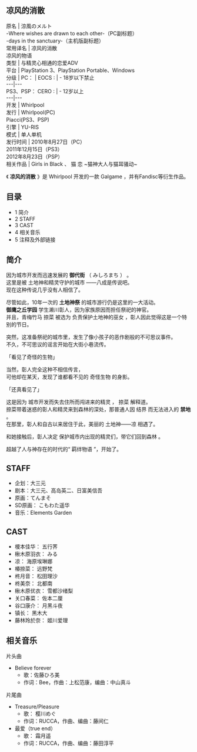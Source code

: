 凉风的消散  
---  
原名  |  涼風のメルト    
-Where wishes are drawn to each other-（PC副标题）   
-days in the sanctuary-（主机版副标题）   
常用译名  |  凉风的消散   
凉风的物语  
类型  |  与精灵心相通的恋爱ADV   
平台  |  PlayStation 3、PlayStation Portable、Windows   
分级  |  PC：  |  EOCS  :  |  \- 18岁以下禁止   
---|---  
PS3、PSP：  CERO  :  |  \- 12岁以上   
---|---  
开发  |  Whirlpool   
发行  |  Whirlpool(PC)   
Piacci(PS3、PSP)  
引擎  |  YU-RIS   
模式  |  单人单机   
发行时间  |  2010年8月27日（PC）   
2011年12月15日（PS3）  
2012年8月23日（PSP）  
相关作品  |  Girls in Black  、  猫 恋 ~猫神大人与猫耳骚动~   
  
《 **凉风的消散** 》是  Whirlpool  开发的一款  Galgame  ，并有Fandisc等衍生作品。

##  目录

  * 1  简介 
  * 2  STAFF 
  * 3  CAST 
  * 4  相关音乐 
  * 5  注释及外部链接 

##  简介

因为城市开发而迅速发展的  **御代街** （  みしろまち  ）  。  
这里是被  土地神和精灵守护的城市  ——八成是传说吧。  
现在这种传说几乎没有人相信了。  
  
尽管如此，10年一次的 **土地神祭** 的城市游行仍是这里的一大活动。  
**御鹰之丘学园** 学生濑川彰人，因为家族原因而担任祭祀的神官。  
并且，青梅竹马  捺菜  被选为  负责保护土地神的巫女  ，彰人因此觉得这是一个特别的节日。  
  
突然，这准备祭祀的城市里，发生了像小孩子的恶作剧般的不可思议事件。  
不久，不可思议的谣言开始在大街小巷流传。  
  
「看见了奇怪的生物」  
  
当然，彰人完全这种不相信传言，  
可他却在某天，发现了谁都看不见的  奇怪生物  的身影。  
  
「还真看见了」  
  
这是因为  城市开发而失去住所而闯进来的精灵  ，  捺菜  解释道。  
捺菜带着迷惑的彰人和精灵来到森林的深处，那普通人因  结界  而无法进入的 **禁地** 。  
在那里，彰人和自古以来居住于此，美丽的  土地神——凉  相遇了。  
  
和她接触后，彰人决定  保护城市内出现的精灵们，带它们回到森林  。  
  
超越了人与神存在的时代的“  羁绊物语  ”，开始了。

##  STAFF

  * 企划：大三元 
  * 剧本：大三元、高岛英二、日富美信吾 
  * 原画：てんまそ 
  * SD原画：  こもわた遥华 
  * 音乐：Elements Garden 

##  CAST

  * 榎本佳华：  五行荠 
  * 楸木原羽衣：  みる 
  * 凉：  海原埃琳娜 
  * 椿捺菜：  远野梵 
  * 柊月音：  松田理沙 
  * 柊美奈：  北都南 
  * 楸木原优衣：  雪都沙绪梨 
  * 关口春菜：  佐本二厘 
  * 谷口康介：  月黑斗夜 
  * 镇长：  黑木大 
  * 藤林玲於奈：  姬川爱理 

##  相关音乐

片头曲

  * Believe forever 
    * 歌：佐藤ひろ美 
    * 作词：Bee，作曲：上松范康，编曲：中山真斗 

片尾曲

  * Treasure/Pleasure 
    * 歌：  樱川めぐ 
    * 作词：RUCCA，作曲、编曲：藤间仁 
  * 最爱（true end） 
    * 歌：  霜月遥 
    * 作词：RUCCA，作曲、编曲：藤田淳平 